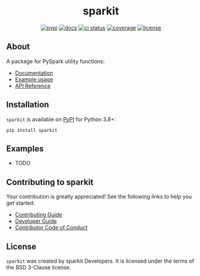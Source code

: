<h1 align="center">sparkit</h1>

<p align="center">
<a href="https://pypi.org/project/sparkit"><img alt="pypi" src="https://img.shields.io/pypi/v/sparkit"></a>
<a href="https://readthedocs.org/projects/sparkit/?badge=latest"><img alt="docs" src="https://readthedocs.org/projects/sparkit/badge/?version=latest"></a>
<a href="https://github.com/estripling/sparkit/actions/workflows/ci.yml"><img alt="ci status" src="https://github.com/estripling/sparkit/actions/workflows/ci.yml/badge.svg?branch=main"></a>
<a href="https://codecov.io/gh/estripling/sparkit"><img alt="coverage" src="https://codecov.io/github/estripling/sparkit/coverage.svg?branch=main"></a>
<a href="https://github.com/estripling/sparkit/blob/main/LICENSE"><img alt="license" src="https://img.shields.io/pypi/l/sparkit"></a>
</p>

## About

A package for PySpark utility functions:

- [Documentation](https://sparkit.readthedocs.io/en/stable/index.html)
- [Example usage](https://sparkit.readthedocs.io/en/stable/example.html)
- [API Reference](https://sparkit.readthedocs.io/en/stable/autoapi/sparkit/index.html)

## Installation

`sparkit` is available on [PyPI](https://pypi.org/project/sparkit/) for Python 3.8+:

```console
pip install sparkit
```

## Examples

- TODO

## Contributing to sparkit

Your contribution is greatly appreciated!
See the following links to help you get started:

- [Contributing Guide](https://sparkit.readthedocs.io/en/latest/contributing.html)
- [Developer Guide](https://sparkit.readthedocs.io/en/latest/developers.html)
- [Contributor Code of Conduct](https://sparkit.readthedocs.io/en/latest/conduct.html)

## License

`sparkit` was created by sparkit Developers.
It is licensed under the terms of the BSD 3-Clause license.
